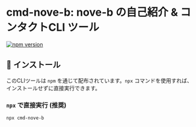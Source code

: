 # cmd-nove-b: nove-b の自己紹介 & コンタクトCLI ツール

[![npm version](https://badge.fury.io/js/cmd-nove-b.svg)](https://www.npmjs.com/package/cmd-nove-b)

## 🚀 インストール

このCLIツールは `npm` を通じて配布されています。`npx` コマンドを使用すれば、インストールせずに直接実行できます。

### `npx` で直接実行 (推奨)

```bash
npx cmd-nove-b
